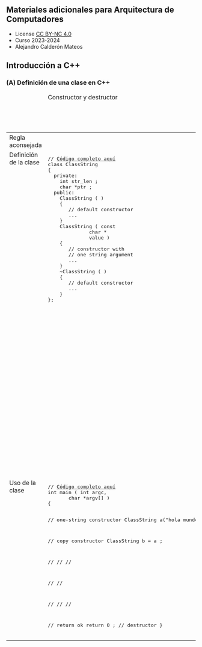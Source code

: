 ## Materiales adicionales para Arquitectura de Computadores

<html>
<ul>
<li> License <a href="http:/creativecommons.org/licenses/by-nc/4.0/">CC BY-NC 4.0</a> </li>
<li> Curso 2023-2024</li>
<li> Alejandro Calderón Mateos </li>
</ul>
</html>


## Introducción a C++

### (A) Definición de una clase en C++

<html>
<div class="table-responsive">
<table class="table table-bordered table-hover">
	<thead>
	<tr VALIGN="TOP">
		<td class="col-auto">
&nbsp;
		</td>
		<td class="col-auto">
Constructor y destructor<br>
		</td>
		<td class="col-auto">
Constructor y destructor +<br>
constructor copia +<br>
operador =
		</td>
		<td class="col-auto">
Constructor y destructor + <br>
constructor copia + <br>
operador = + <br>
constructor movimiento +<br>
copia de movimiento
		</td>
	</tr>
</thead>
<tbody>
	<tr>
		<td class="col-auto">
Regla aconsejada
		</td>
		<td class="col-auto">
&nbsp;
		</td>
		<td class="col-auto">
<a href="https://en.wikipedia.org/wiki/Rule_of_three_%28C++_programming%29)">Seguir la "regla de tres"</a>
		</td>
		<td class="col-auto">
<a href="https://en.wikipedia.org/w/index.php?title=Rule_of_three_(C%2B%2B_programming)&redirect=yes">Seguir la "regla de cinco"</a>
		</td>
	</tr>
	
<tr VALIGN="TOP">
<td class="col-auto">
Definición de la clase
</td>
<td>
<pre>
// <a href="https://github.com/acaldero/uc3m_ac/blob/main/anotaciones/classes/class_string_v1.cpp">Código completo aquí</a>
class ClassString
{
  private:
    int str_len ;
    char *ptr ;
  public:
    ClassString ( )
    {
       // default constructor
       ...
    }
    ClassString ( const 
	          char * 
	          value )
    {
       // constructor with
       // one string argument 
       ...
    }
    ~ClassString ( )
    {
       // default constructor
       ...
    }
};
</pre>
</td>
<td>
<pre>
// <a href="https://github.com/acaldero/uc3m_ac/blob/main/anotaciones/classes/class_string_v2.cpp">Código completo aquí</a>
class ClassString
{
  private:
    int str_len ;
    char *ptr ;
  public:
    ClassString ( )
    {
       // default constructor
       ...
    }
    ClassString ( const 
	          char *
	          value )
    {
       // constructor with
       // one string argument 
       ...
    }
    ClassString ( const 
	          ClassString &
	          other )
    {
       // copy constructor
       ...
    }
    ClassString & 
    operator= ( const 
	        ClassString& 
	        other )
    {
       // copy assignment operator
       ...
    }
    ~ClassString ( )
    {
       // default constructor
       ...
    }
};
</pre>
</td>
<td>
<pre>
// <a href="https://github.com/acaldero/uc3m_ac/blob/main/anotaciones/classes/class_string_v3.cpp">Código completo aquí</a>
class ClassString
{
  private:
    int str_len ;
    char *ptr ;
  public:
    ClassString ( )
    {
       // default constructor
       ...
    }
    ClassString ( const 
	          char * 
	          value )
    {
       // constructor with
       // one string argument 
       ...
    }
    ClassString ( const 
	          ClassString &
	          other )
    {
       // copy constructor
       ...
    }
    ClassString & 
    operator= ( const
	        ClassString & 
	        other )
    {
       // copy assignment operator
       ...
    }
    ~ClassString ( )
    {
       // default constructor
       ...
    }
    ClassString ( ClassString && 
	          other )
    {
       // move constructor
       // ('steal' resources)
       ...
    }
    ClassString & 
    operator= ( ClassString && 
	        other )
    {
       // move assignment operator
       // ('steal' resources)
       ...
    }
};
</pre>
</td>
</tr>
<tr VALIGN="TOP">
<td class="col-auto">
Uso de la clase
</td>
<td>
<pre>
// <a href="https://github.com/acaldero/uc3m_ac/blob/main/anotaciones/classes/class_string_v1.cpp">Código completo aquí</a>
int main ( int argc, 
	   char *argv[] )
{

   // one-string constructor
   ClassString a("hola mundo") ;

   // copy constructor
   ClassString b = a ;

   // 
   //
   //

   //
   //

   //
   //
   //

   // return ok
   return 0 ; // destructor 
}
</pre>
</td>
<td>
<pre>
// <a href="https://github.com/acaldero/uc3m_ac/blob/main/anotaciones/classes/class_string_v2.cpp">Código completo aquí</a>
int main ( int argc, 
	   char *argv[] )
{

   // one-string constructor
   ClassString a("hola mundo") ;

   // copy constructor
   ClassString b = a ;

   // copy assignment operator
   ClassString c ;
   c = a ;

   //
   //

   // 
   //
   //

   // return ok
   return 0 ; // destructor 
}
</pre>
</td>
<td>
<pre>
// <a href="https://github.com/acaldero/uc3m_ac/blob/main/anotaciones/classes/class_string_v3.cpp">Código completo aquí</a>
int main ( int argc, 
	   char *argv[] )
{

   // one-string constructor
   ClassString a("hola mundo") ;

   // copy constructor
   ClassString b = a ;

   // copy assignment operator
   ClassString c ;
   c = a ;

   // move constructor
   ClassString d = std::move(a) ;

   // move assignment operator
   ClassString e ;
   e = std::move(a) ;

   // return ok
   return 0 ; // destructor 
}
</pre>
</td>
</tr>
</tbody>
</table>
</div>
</html>
